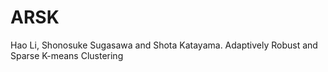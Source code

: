 # ARSK
Hao Li, Shonosuke Sugasawa and Shota Katayama. Adaptively Robust and Sparse K-means Clustering
